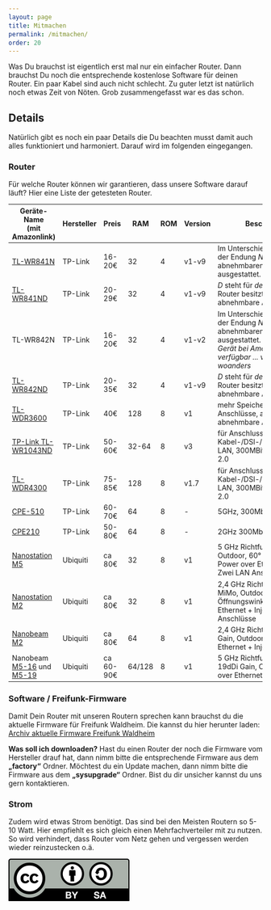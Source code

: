 ```yaml
---
layout: page
title: Mitmachen
permalink: /mitmachen/
order: 20
---
```


Was Du brauchst ist eigentlich erst mal nur ein einfacher Router.
Dann brauchst Du noch die entsprechende kostenlose Software für deinen Router.
Ein paar Kabel sind auch nicht schlecht.
Zu guter letzt ist natürlich noch etwas Zeit von Nöten.
Grob zusammengefasst war es das schon.

## Details
Natürlich gibt es noch ein paar Details die Du beachten musst damit auch alles funktioniert und harmoniert.
Darauf wird im folgenden eingegangen.

### Router
Für welche Router können wir garantieren, dass  unsere Software darauf läuft?
Hier eine Liste der getesteten Router.

<table class="table">
<thead>
  <tr>
    <th> Geräte-Name <br>
         (mit Amazonlink)
    </th>
    <th> Hersteller</th>
    <th> Preis </th>
    <th> RAM    </th>
    <th> ROM    </th>
    <th> Version    </th>
    <th> Beschreibung </th>
  </tr>
  </thead>
  </tbody>
  <tr>
    <td> <a href="http://www.amazon.de/dp/B001FWYGJS">TL-WR841N</a> </td>
    <td> TP-Link</td>
    <td> 16-20&#8364; </td>
    <td> 32 </td>
    <td> 4 </td>
    <td> v1-v9 </td>
    <td> Im Unterschied zum Modell mit der Endung <i>ND</i> mit nicht abnehmbaren Antennen ausgestattet.</td>
  </tr>
  <tr>
    <td> <a href="http://www.amazon.de/dp/B0019EQ1RW">TL-WR841ND</a></td>
    <td> TP-Link</td>
    <td> 20-29&#8364;</td>
    <td> 32</td>
    <td> 4</td>
    <td> v1-v9</td>
    <td> <i>D</i> steht für <i>detachable</i>, der Router besitzt also abnehmbare Antennen.</td>
  </tr>
  <tr>
    <td> TL-WR842N</td>
    <td> TP-Link</td>
    <td> 16-20&#8364; </td>
    <td> 32 </td>
    <td> 4 </td>
    <td> v1-v2 </td>
    <td> Im Unterschied zum Modell mit der Endung <i>ND</i> mit nicht abnehmbaren Antennen ausgestattet.
         <i>Leider ist das Gerät bei Amazon nicht verfügbar ... vielleicht aber woanders</i>
    </td>
  </tr>
  <tr>
    <td> <a href="http://www.amazon.de/dp/B006E04T9I">TL-WR842ND</a></td>
    <td> TP-Link</td>
    <td> 20-35&#8364;</td>
    <td> 32</td>
    <td> 4</td>
    <td> v1-v9</td>
    <td> <i>D</i> steht für <i>detachable</i>, der Router besitzt also abnehmbare Antennen.</td>
  </tr>
  <tr>
    <td> <a href="http://www.amazon.de/dp/B008HV2KU2">TL-WDR3600</a> </td>
    <td> TP-Link </td>
    <td> 40&#8364; </td>
    <td> 128  </td>
    <td> 8    </td>
    <td> v1    </td>
    <td> mehr Speicher, USB Anschlüsse, auch 5 GHZ, 2 abnehmbare Antennen</td>
  </tr>
  <tr>
    <td>
      <a href="http://www.amazon.de/TP-Link-TL-WR1043ND-Ultimate-Anschluss-Glasfasermodem/dp/B002YETVTQ/ref=sr_1_5?s=computers&ie=UTF8&qid=1442408547&sr=1-5&keywords=841nd">
        TP-Link TL-WR1043ND
      </a>
    </td>
    <td>TP-Link</td>
    <td>50-60&#8364;</td>
    <td>32-64</td>
    <td>8</td>
    <td>v3</td>
    <td>für Anschluss an Kabel-/DSl-/Glasfasermodem, LAN, 300MBit/s, WAN, USB 2.0</td>
  </tr>

  <tr>
    <td>
      <a href="http://www.amazon.de/TP-Link-TL-WDR4300-Simultan-Dual-Band-LAN-Ports/dp/B00810P80S/ref=sr_1_1?s=computers&ie=UTF8&qid=1442408637&sr=1-1&keywords=tp-link+4300">
        TL-WDR4300
      </a>
    <td>TP-Link</td>
    <td>75-85&#8364;</td>
    <td>128</td>
    <td>8</td>
    <td>v1.7</td>
    <td>für Anschluss an Kabel-/DSl-/Glasfasermodem, LAN, 300MBit/s, WAN, USB 2.0</td>
  </tr>
  <tr>
    <td>
      <a href="http://www.amazon.de/TP-Link-CPE510-Outdoor-Access-300Mbit/dp/B00N1Q7W8I/ref=sr_1_1?s=computers&ie=UTF8&qid=1442773525&sr=1-1&keywords=CPE510">
        CPE-510
      </a>
    </td>
    <td>
      TP-Link
    </td>
    <td>60-70&#8364;</td>
    <td>64</td>
    <td>8</td>
    <td>-</td>
    <td>5GHz, 300Mbit/s, 13dBi </td>
  </tr>
  <tr>
    <td>
      <a href="http://www.amazon.de/TP-LINK-CPE210-300Mbps-Wireless-Weatherproof/dp/B00OULV20W/ref=sr_1_1?s=computers&ie=UTF8&qid=1442773825&sr=1-1&keywords=CPE210">
        CPE210
      </a>
    </td>
    <td>TP-Link</td>
    <td>50-80&#8364;</td>
    <td>64</td>
    <td>8</td>
    <td>-</td>
    <td>2GHz 300Mbps 9dbi</td>
  </tr>
  <tr>
    <td> <a href="http://www.amazon.de/dp/B00I4QF9B2">Nanostation M5</a>  </td>
    <td> Ubiquiti </td>
    <td> ca 80&#8364; </td>
    <td> 32 </td>
    <td> 8</td>
    <td> v1 </td>
    <td> 5 GHz Richtfunk, 16dBi MiMo, Outdoor, 60° Öffnungswinkel, Power over Ethernet + Injector, Zwei LAN Anschlüsse </td>
  </tr>
  <tr>
    <td> <a href="http://www.amazon.de/dp/B0040J9WT2">Nanostation M2</a> </td>
    <td> Ubiquiti </td>
    <td> ca 80&#8364; </td>
    <td> 32 </td>
    <td> 8</td>
    <td> v1 </td>
    <td> 2,4 GHz Richtfunk, 11dBi MiMo, Outdoor, 60° Öffnungswinkel, Power over Ethernet + Injector, Zwei LAN Anschlüsse </td>
  </tr>
  <tr>
    <td> <a href="http://www.amazon.de/dp/B00JIU0AKS">Nanobeam M2</a>  </td>
    <td> Ubiquiti </td>
    <td> ca 80&#8364; </td>
    <td> 64 </td>
    <td> 8</td>
    <td> v1 </td>
    <td> 2,4 GHz Richtfunk, 13dBi Gain, Outdoor, Power over Ethernet + Injector </td>
  </tr>

  <tr>
    <td>
      Nanobeam
      <a href="http://www.amazon.de/dp/B00N9ZIEJC">M5-16</a>
      und
      <a href="http://www.amazon.de/dp/B00JFQV6GC">M5-19</a>
    </td>
    <td> Ubiquiti </td>
    <td> ca 60-90&#8364; </td>
    <td> 64/128 </td>
    <td> 8</td>
    <td> v1 </td>
    <td> 5 GHz Richtfunk, 16dBi Gain / 19dDi Gain, Outdoor, Power over Ethernet + Injector </td>
  </tr>
  </tbody>
</table>

### Software / Freifunk-Firmware

Damit Dein Router mit unseren Routern sprechen kann brauchst du die aktuelle Firmware für Freifunk Waldheim. Die kannst du
hier herunter laden: <a href="http://firmware.freifunk-waldheim.de/waldheim">Archiv aktuelle Firmware Freifunk Waldheim</a>

**Was soll ich downloaden?**
Hast du einen Router der noch die Firmware vom Hersteller drauf hat, dann nimm bitte die entsprechende Firmware aus dem **&bdquo;factory&ldquo;** Ordner.
Möchtest du ein Update machen, dann nimm bitte die Firmware aus dem **&bdquo;sysupgrade&ldquo;** Ordner.
Bist du dir unsicher kannst du uns gern kontaktieren.

### Strom

Zudem wird etwas Strom benötigt. Das sind bei den Meisten Routern so 5-10 Watt. Hier empfiehlt es sich
gleich einen Mehrfachverteiler mit zu nutzen. So wird verhindert, dass Router vom Netz gehen und
vergessen werden wieder reinzustecken o.ä.



<a title="CC BY-SA Freifunk Dresden" href="http://creativecommons.org/licenses/by-sa/3.0/">
<img src="/img/by-sa.svg">
</a>
